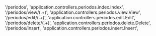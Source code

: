 '/periodos', 'application.controllers.periodos.index.Index',
'/periodos/view/(.+)', 'application.controllers.periodos.view.View',
'/periodos/edit/(.+)', 'application.controllers.periodos.edit.Edit',
'/periodos/delete/(.+)', 'application.controllers.periodos.delete.Delete',
'/periodos/insert', 'application.controllers.periodos.insert.Insert',